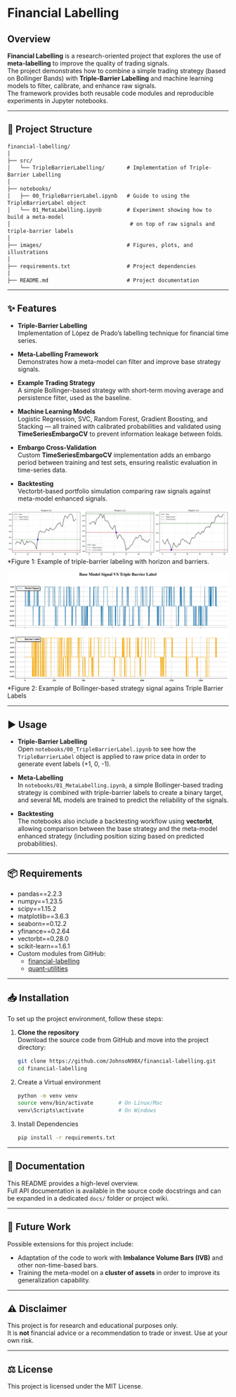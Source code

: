 # Financial Labelling

## Overview
**Financial Labelling** is a research-oriented project that explores the use of **meta-labelling** to improve the quality of trading signals.  
The project demonstrates how to combine a simple trading strategy (based on Bollinger Bands) with **Triple-Barrier Labelling** and machine learning models to filter, calibrate, and enhance raw signals.  
The framework provides both reusable code modules and reproducible experiments in Jupyter notebooks.

---

## 📂 Project Structure

```text
financial-labelling/
│
├── src/
│   └── TripleBarrierLabelling/       # Implementation of Triple-Barrier Labelling
│
├── notebooks/
│   ├── 00_TripleBarrierLabel.ipynb   # Guide to using the TripleBarrierLabel object
│   └── 01_MetaLabelling.ipynb        # Experiment showing how to build a meta-model
│                                      # on top of raw signals and triple-barrier labels
│
├── images/                           # Figures, plots, and illustrations
│
├── requirements.txt                  # Project dependencies
│
├── README.md                         # Project documentation

```

---

## ✨ Features
- **Triple-Barrier Labelling**  
  Implementation of López de Prado’s labelling technique for financial time series.  

- **Meta-Labelling Framework**  
  Demonstrates how a meta-model can filter and improve base strategy signals.  

- **Example Trading Strategy**  
  A simple Bollinger-based strategy with short-term moving average and persistence filter, used as the baseline.  

- **Machine Learning Models**  
  Logistic Regression, SVC, Random Forest, Gradient Boosting, and Stacking — all trained with calibrated probabilities and validated using **TimeSeriesEmbargoCV** to prevent information leakage between folds.  

- **Embargo Cross-Validation**  
  Custom **TimeSeriesEmbargoCV** implementation adds an embargo period between training and test sets, ensuring realistic evaluation in time-series data.  

- **Backtesting**  
  Vectorbt-based portfolio simulation comparing raw signals against meta-model enhanced signals.  

![Triple Barrier Example](images/tbl-2.jpg)
*Figure 1: Example of triple-barrier labeling with horizon and barriers.

![Signals Example](images/tbl-signal.jpg)
*Figure 2: Example of Bollinger-based strategy signal agains Triple Barrier Labels

---

## ▶️ Usage

- **Triple-Barrier Labelling**  
  Open `notebooks/00_TripleBarrierLabel.ipynb` to see how the `TripleBarrierLabel` object is applied to raw price data in order to generate event labels (+1, 0, -1).  

- **Meta-Labelling**  
  In `notebooks/01_MetaLabelling.ipynb`, a simple Bollinger-based trading strategy is combined with triple-barrier labels to create a binary target, and several ML models are trained to predict the reliability of the signals.  

- **Backtesting**  
  The notebooks also include a backtesting workflow using **vectorbt**, allowing comparison between the base strategy and the meta-model enhanced strategy (including position sizing based on predicted probabilities).  


---

## 📦 Requirements
- pandas==2.2.3  
- numpy==1.23.5  
- scipy==1.15.2  
- matplotlib==3.6.3  
- seaborn==0.12.2  
- yfinance==0.2.64  
- vectorbt==0.28.0  
- scikit-learn==1.6.1  
- Custom modules from GitHub:  
  - [financial-labelling](https://github.com/JohnsoN98X/financial-labeling)  
  - [quant-utilities](https://github.com/JohnsoN98X/quant-utilities)  

--- 

## 📥 Installation

To set up the project environment, follow these steps:

1. **Clone the repository**  
   Download the source code from GitHub and move into the project directory:  
   ```bash
   git clone https://github.com/JohnsoN98X/financial-labelling.git
   cd financial-labelling
   ```
2. Create a Virtual environment
   ```bash
   python -m venv venv
   source venv/bin/activate        # On Linux/Mac
   venv\Scripts\activate           # On Windows
   ```
3. Install Dependencies
   ```bash
   pip install -r requirements.txt
   ```
---

## 📜 Documentation

This README provides a high-level overview.  
Full API documentation is available in the source code docstrings and can be expanded in a dedicated `docs/` folder or project wiki.  

--- 

## 🔮 Future Work

Possible extensions for this project include:

- Adaptation of the code to work with **Imbalance Volume Bars (IVB)** and other non-time-based bars.  
- Training the meta-model on a **cluster of assets** in order to improve its generalization capability.  

---

## ⚠️ Disclaimer

This project is for research and educational purposes only.  
It is **not** financial advice or a recommendation to trade or invest. Use at your own risk.  

---

## ⚖️ License

This project is licensed under the MIT License.